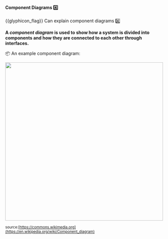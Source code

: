 <div id="title">

#### Component Diagrams :four:

</div>

<span id="prereqs"></span>

<span id="outcomes">{{glyphicon_flag}} Can explain component diagrams :four:</span>

<div id="body">

**A _component diagram_ is used to show how a system is divided into components and how they are connected to each other through interfaces.**

<tip-box> 

:package: An example component diagram:

<img src="{{baseUrl}}/modeling/modelingStructures/componentDiagrams/images/diagram.png" height="500" /><br>

<sub>source:[https://commons.wikimedia.org](https://en.wikipedia.org/wiki/Component_diagram)</sub>

</tip-box>
</div>

<div id="extras">
</div>